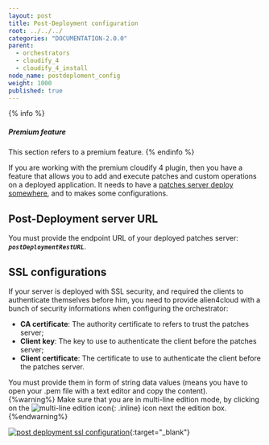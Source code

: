 ```yaml
---
layout: post
title: Post-Deployment configuration
root: ../../../
categories: "DOCUMENTATION-2.0.0"
parent:
  - orchestrators
  - cloudify_4
  - cloudify_4_install
node_name: postdeploment_config
weight: 1000
published: true
---
```

{% info %}
<h5>Premium feature</h5>
This section refers to a premium feature.
{% endinfo %}

If you are working with the premium cloudify 4 plugin, then you have a feature that allows you to add and execute patches and custom operations on a deployed application. It needs to have a [patches server deploy somewhere](#/documentation/2.0.0/admin_guide/post_deployment_application.html), and to makes some configurations.

## Post-Deployment server URL
You must provide the endpoint URL of your deployed patches server: ***`postDeploymentRestURL`***.

## SSL configurations
If your server is deployed with SSL security, and required the clients to authenticate themselves before him, you need to provide alien4cloud with a bunch of security informations when configuring the orchestrator:

* __CA certificate__: The authority certificate to refers to trust the patches server;
* __Client key__: The key to use to authenticate the client before the patches  server;
* __Client certificate__: The certificate to use to authenticate the client before the patches  server.

You must provide them in form of string data values (means you have to open your .pem file with a text editor and copy the content).  
{%warning%}
Make sure that you are in multi-line edition mode, by clicking on the ![multi-line edition icon](../../images/multi-line-edition.png){: .inline} icon next the edition box.
{%endwarning%}

[![post deployment ssl configuration][config_orchestrator_postdeployment_ssl]][config_orchestrator_postdeployment_ssl]{:target="_blank"}


[config_orchestrator_postdeployment_ssl]: ../../images/cloudify3_driver/config_orchestrator_postdeployment_ssl.png  "post deployment ssl"
